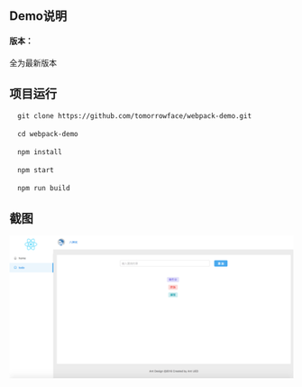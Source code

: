 ## Demo说明

#### 版本：
全为最新版本

## 项目运行
```
  git clone https://github.com/tomorrowface/webpack-demo.git 

  cd webpack-demo

  npm install

  npm start

  npm run build
```
## 截图
![](https://github.com/tomorrowface/webpack-demo/blob/master/screenshots/screenshot.png?raw=true)
